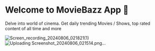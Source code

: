 # Welcome to MovieBazz App 👋

Delve into world of cinema. Get daily trending Movies / Shows, top rated content of all time and more


![Screen_recording_20240806_021821(1)](https://github.com/user-attachments/assets/228e31a8-bdd5-4aec-8db2-29c1d4730fb9)
![Uploading Screenshot_20240806_021514.png…]()
